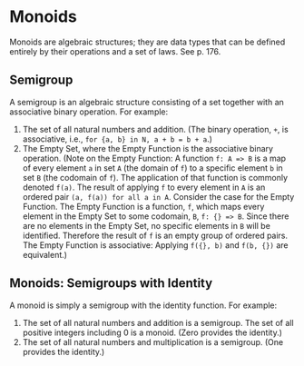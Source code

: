 # Monoids

Monoids are algebraic structures; they are data types that can be defined
entirely by their operations and a set of laws. See p. 176.

## Semigroup

A semigroup is an algebraic structure consisting of a set together with 
an associative binary operation. For example:

1. The set of all natural numbers and addition. (The binary operation, `+`,
is associative, i.e., `for {a, b} in N, a + b = b + a`.)
2. The Empty Set, where the Empty Function is the associative binary
operation. (Note on the Empty Function: A function `f: A => B` is a map
of every element `a` in set `A` (the domain of `f`) to a specific element `b`
in set `B` (the codomain of `f`). The application of that function is commonly
denoted `f(a)`. The result of applying `f` to every element in `A` is an
ordered pair `(a, f(a)) for all a in A`. Consider the case for the Empty
Function. The Empty Function is a function, `f`, which maps every element in the
Empty Set to some codomain, `B`, `f: {} => B`. Since there are no elements
in the Empty Set, no specific elements in `B` will be identified. Therefore
the result of `f` is an empty group of ordered pairs. The Empty Function
is associative: Applying `f({}, b)` and `f(b, {})` are equivalent.) 

## Monoids: Semigroups with Identity

A monoid is simply a semigroup with the identity function. For example:

1. The set of all natural numbers and addition is a semigroup. The set of
all positive integers including 0 is a monoid. (Zero provides the identity.)
2. The set of all natural numbers and multiplication is a semigroup. (One
provides the identity.)
